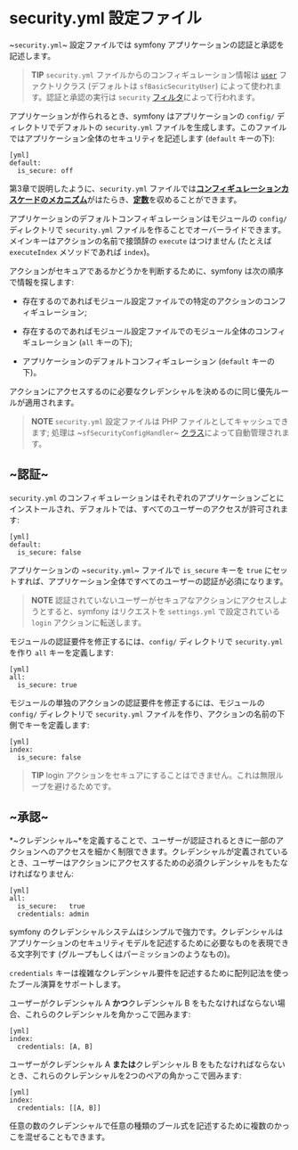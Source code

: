 security.yml 設定ファイル
========================

~`security.yml`~ 設定ファイルでは symfony アプリケーションの認証と承認を記述します。

>**TIP**
>`security.yml` ファイルからのコンフィギュレーション情報は [`user`](#chapter_05_user) ファクトリクラス (デフォルトは `sfBasicSecurityUser`) によって使われます。認証と承認の実行は `security` [フィルタ](#chapter_12_security)によって行われます。

アプリケーションが作られるとき、symfony はアプリケーションの `config/` ディレクトリでデフォルトの `security.yml` ファイルを生成します。このファイルではアプリケーション全体のセキュリティを記述します (`default` キーの下):

    [yml]
    default:
      is_secure: off

第3章で説明したように、`security.yml` ファイルでは[**コンフィギュレーションカスケードのメカニズム**](#chapter_03)がはたらき、[**定数**](#chapter_03)を収めることができます。

アプリケーションのデフォルトコンフィギュレーションはモジュールの `config/` ディレクトリで `security.yml` ファイルを作ることでオーバーライドできます。メインキーはアクションの名前で接頭辞の `execute` はつけません (たとえば `executeIndex` メソッドであれば `index`)。

アクションがセキュアであるかどうかを判断するために、symfony は次の順序で情報を探します:

  * 存在するのであればモジュール設定ファイルでの特定のアクションのコンフィギュレーション;

  * 存在するのであればモジュール設定ファイルでのモジュール全体のコンフィギュレーション (`all` キーの下);

  * アプリケーションのデフォルトコンフィギュレーション (`default` キーの下)。

アクションにアクセスするのに必要なクレデンシャルを決めるのに同じ優先ルールが適用されます。

>**NOTE**
>`security.yml` 設定ファイルは PHP ファイルとしてキャッシュできます; 処理は ~`sfSecurityConfigHandler`~ [クラス](#chapter_14_config_handlers_yml)によって自動管理されます。

~認証~
------

`security.yml` のコンフィギュレーションはそれぞれのアプリケーションごとにインストールされ、デフォルトでは、すべてのユーザーのアクセスが許可されます:

    [yml]
    default:
      is_secure: false

アプリケーションの ~`security.yml`~ ファイルで `is_secure` キーを `true` にセットすれば、アプリケーション全体ですべてのユーザーの認証が必須になります。

>**NOTE**
>認証されていないユーザーがセキュアなアクションにアクセスしようとすると、symfony はリクエストを `settings.yml` で設定されている `login` アクションに転送します。

モジュールの認証要件を修正するには、`config/` ディレクトリで `security.yml` を作り `all` キーを定義します:

    [yml]
    all:
      is_secure: true

モジュールの単独のアクションの認証要件を修正するには、モジュールの `config/` ディレクトリで `security.yml` ファイルを作り、アクションの名前の下側でキーを定義します:

    [yml]
    index:
      is_secure: false

>**TIP**
>login アクションをセキュアにすることはできません。これは無限ループを避けるためです。

~承認~
------

*~クレデンシャル~*を定義することで、ユーザーが認証されるときに一部のアクションへのアクセスを細かく制限できます。クレデンシャルが定義されているとき、ユーザーはアクションにアクセスするための必須クレデンシャルをもたなければなりません:

    [yml]
    all:
      is_secure:   true
      credentials: admin

symfony のクレデンシャルシステムはシンプルで強力です。クレデンシャルはアプリケーションのセキュリティモデルを記述するために必要なものを表現できる文字列です (グループもしくはパーミッションのようなもの)。

`credentials` キーは複雑なクレデンシャル要件を記述するために配列記法を使ったブール演算をサポートします。

ユーザーがクレデンシャル A **かつ**クレデンシャル B をもたなければならない場合、これらのクレデンシャルを角かっこで囲みます:

    [yml]
    index:
      credentials: [A, B]

ユーザーがクレデンシャル A **または**クレデンシャル B をもたなければならないとき、これらのクレデンシャルを2つのペアの角かっこで囲みます:

    [yml]
    index:
      credentials: [[A, B]]

任意の数のクレデンシャルで任意の種類のブール式を記述するために複数のかっこを混ぜることもできます。
